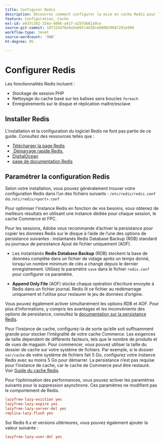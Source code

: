 ```yaml
---
title: Configurer Redis
description: Découvrez comment configurer la mise en cache Redis pour l’optimisation des performances d’Adobe Commerce. Découvrez les fonctionnalités, les étapes de configuration et les bonnes pratiques de configuration.
feature: Configuration, Cache
exl-id: e037c382-334a-4096-a417-a25fdb61a9ce
source-git-commit: 10f324478e9a5e80fc4d28ce680929687291e990
workflow-type: tm+mt
source-wordcount: '380'
ht-degree: 0%

---
```


# Configurer Redis

Les fonctionnalités Redis incluent :

- Stockage de session PHP
- Nettoyage du cache basé sur les balises sans boucles `foreach`
- Enregistrements sur le disque et réplication maître/esclave

## Installer Redis

L&#39;installation et la configuration du logiciel Redis ne font pas partie de ce guide. Consultez des ressources telles que :

- [Télécharger la page Redis](https://redis.io/download)
- [&#x200B; Démarrage rapide Redis &#x200B;](https://redis.io/docs/getting-started/)
- [DigitalOcean](https://www.digitalocean.com/community/tutorials/how-to-install-and-use-redis)
- [page de documentation Redis](https://redis.io/docs)

## Paramétrer la configuration Redis

Selon votre installation, vous pouvez généralement trouver votre configuration Redis dans l’un des fichiers suivants : `/etc/redis/redis.conf` ou `/etc/redis/<port>.conf`

Pour optimiser l’instance Redis en fonction de vos besoins, vous obtenez de meilleurs résultats en utilisant une instance dédiée pour chaque session, le cache Commerce et FPC.

Pour les sessions, Adobe vous recommande d’activer la persistance pour copier les données Redis sur le disque à l’aide de l’une des options de persistance suivantes : instantanés Redis Database Backup (RDB) standard ou journaux de persistance Ajout de fichier uniquement (AOF).

- Les instantanés **Redis Database Backup** (RDB) stockent la base de données complète dans un fichier de vidage après un temps donné, lorsqu&#39;un nombre minimum de clés a changé depuis le dernier enregistrement. Utilisez le paramètre `save` dans le fichier `redis.conf` pour configurer ce paramètre.

- **Append Only File** (AOF) stocke chaque opération d’écriture envoyée à Redis dans un fichier journal. Redis lit ce fichier au redémarrage uniquement et l’utilise pour restaurer le jeu de données d’origine.

Vous pouvez également activer simultanément les options RDB et AOF. Pour plus d’informations, y compris les avantages et les inconvénients des options de persistance, consultez la [documentation sur la persistance Redis](https://redis.io/topics/persistence).

Pour l’instance de cache, configurez-la de sorte qu’elle soit suffisamment grande pour stocker l’intégralité de votre cache Commerce. Les exigences de taille dépendent de différents facteurs, tels que le nombre de produits et de vues de magasin. Pour commencer, vous pouvez utiliser la taille du dossier de cache sur votre système de fichiers. Par exemple, si le dossier `var/cache` de votre système de fichiers fait 5 Go, configurez votre instance Redis avec au moins 5 Go pour démarrer. La persistance n’est pas requise pour l’instance de cache, car le cache de Commerce peut être restauré. Voir [Guide du cache Redis](https://redis.io/docs/latest/develop/use/).

Pour l’optimisation des performances, vous pouvez activer les paramètres suivants pour la suppression asynchrone. Ces paramètres ne modifient pas le comportement de Redis.

```ini
lazyfree-lazy-eviction yes
lazyfree-lazy-expire yes
lazyfree-lazy-server-del yes
replica-lazy-flush yes
```

Sur Redis 6.x et versions ultérieures, vous pouvez également ajouter la valeur suivante :

```ini
lazyfree-lazy-user-del yes
```
